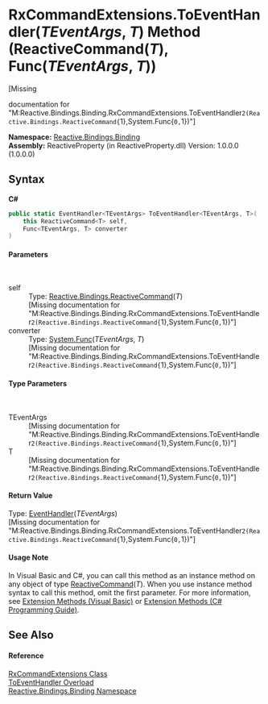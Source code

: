 # RxCommandExtensions.ToEventHandler(*TEventArgs*, *T*) Method (ReactiveCommand(*T*), Func(*TEventArgs*, *T*))
 

\[Missing <summary> documentation for "M:Reactive.Bindings.Binding.RxCommandExtensions.ToEventHandler``2(Reactive.Bindings.ReactiveCommand{``1},System.Func{``0,``1})"\]

**Namespace:**&nbsp;<a href="bde4b199-b70b-ae37-2b3c-d305baa59602">Reactive.Bindings.Binding</a><br />**Assembly:**&nbsp;ReactiveProperty (in ReactiveProperty.dll) Version: 1.0.0.0 (1.0.0.0)

## Syntax

**C#**<br />
``` C#
public static EventHandler<TEventArgs> ToEventHandler<TEventArgs, T>(
	this ReactiveCommand<T> self,
	Func<TEventArgs, T> converter
)

```


#### Parameters
&nbsp;<dl><dt>self</dt><dd>Type: <a href="996d68d9-6a8e-7d1c-9768-d8b6207306f6">Reactive.Bindings.ReactiveCommand</a>(*T*)<br />\[Missing <param name="self"/> documentation for "M:Reactive.Bindings.Binding.RxCommandExtensions.ToEventHandler``2(Reactive.Bindings.ReactiveCommand{``1},System.Func{``0,``1})"\]</dd><dt>converter</dt><dd>Type: <a href="http://msdn2.microsoft.com/en-us/library/bb549151" target="_blank">System.Func</a>(*TEventArgs*, *T*)<br />\[Missing <param name="converter"/> documentation for "M:Reactive.Bindings.Binding.RxCommandExtensions.ToEventHandler``2(Reactive.Bindings.ReactiveCommand{``1},System.Func{``0,``1})"\]</dd></dl>

#### Type Parameters
&nbsp;<dl><dt>TEventArgs</dt><dd>\[Missing <typeparam name="TEventArgs"/> documentation for "M:Reactive.Bindings.Binding.RxCommandExtensions.ToEventHandler``2(Reactive.Bindings.ReactiveCommand{``1},System.Func{``0,``1})"\]</dd><dt>T</dt><dd>\[Missing <typeparam name="T"/> documentation for "M:Reactive.Bindings.Binding.RxCommandExtensions.ToEventHandler``2(Reactive.Bindings.ReactiveCommand{``1},System.Func{``0,``1})"\]</dd></dl>

#### Return Value
Type: <a href="http://msdn2.microsoft.com/en-us/library/db0etb8x" target="_blank">EventHandler</a>(*TEventArgs*)<br />\[Missing <returns> documentation for "M:Reactive.Bindings.Binding.RxCommandExtensions.ToEventHandler``2(Reactive.Bindings.ReactiveCommand{``1},System.Func{``0,``1})"\]

#### Usage Note
In Visual Basic and C#, you can call this method as an instance method on any object of type <a href="996d68d9-6a8e-7d1c-9768-d8b6207306f6">ReactiveCommand</a>(*T*). When you use instance method syntax to call this method, omit the first parameter. For more information, see <a href="http://msdn.microsoft.com/en-us/library/bb384936.aspx">Extension Methods (Visual Basic)</a> or <a href="http://msdn.microsoft.com/en-us/library/bb383977.aspx">Extension Methods (C# Programming Guide)</a>.

## See Also


#### Reference
<a href="c27a4503-f79b-533d-851f-b8292b03aa37">RxCommandExtensions Class</a><br /><a href="bc10a8cf-d20a-5d69-aa12-efe4620ea5be">ToEventHandler Overload</a><br /><a href="bde4b199-b70b-ae37-2b3c-d305baa59602">Reactive.Bindings.Binding Namespace</a><br />